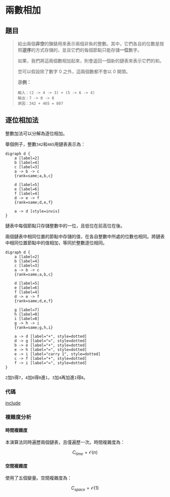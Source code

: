 # 兩數相加

## 題目

>給出兩個**非空**的鍊錶用來表示兩個非負的整數。其中，它們各自的位數是按照**逆序**的方式存儲的，並且它們的每個節點只能存儲**一位**數字。
>
>如果，我們將這兩個數相加起來，則會返回一個新的鏈表來表示它們的和。
>
>您可以假設除了數字 0 之外，這兩個數都不會以 0 開頭。
>
>**示例：**
>
>```
>輸入：(2 -> 4 -> 3) + (5 -> 6 -> 4)
>輸出：7 -> 0 -> 8
>原因：342 + 465 = 807
>```

## 逐位相加法

整數加法可以分解為逐位相加。

舉個例子，整數`342`和`465`用鏈表表示為：

```plantuml
digraph d {
    a [label=2]
    b [label=4]
    c [label=3]
    a -> b -> c
    {rank=same;a,b,c}

    d [label=5]
    e [label=6]
    f [label=4]
    d -> e -> f
    {rank=same;d,e,f}

    a -> d [style=invis]
}
```

鏈表中每個節點只存儲整數中的一位，且低位在前高位在後。

兩個鏈表中相同位置的節點中存儲的值，在各自整數中所處的位數也相同。將鏈表中相同位置節點中的值相加，等同於整數逐位相同。

```plantuml
digraph d {
    a [label=2]
    b [label=4]
    c [label=3]
    a -> b -> c
    {rank=same;a,b,c}

    d [label=5]
    e [label=6]
    f [label=4]
    d -> e -> f
    {rank=same;d,e,f}

    g [label=7]
    h [label=0]
    i [label=8]
    g -> h -> i
    {rank=same;g,h,i}

    a -> d [label="+", style=dotted]
    d -> g [label="=", style=dotted]
    b -> e [label="+", style=dotted]
    e -> h [label="=", style=dotted]
    e -> i [label="carry 1", style=dotted]
    c -> f [label="+", style=dotted]
    f -> i [label="=", style=dotted]
}
```

`2`加`5`得`7`，`4`加`6`得`0`進`1`，`3`加`4`再加進`1`得`8`。

### 代碼

[include](../../../src/main/java/io/github/rscai/leetcode/bytedance/linktree/Solution1022A.java)

### 複雜度分析

#### 時間複雜度

本演算法同時遍歷兩個鏈表，且僅遍歷一次。時間複雜度為：

$$
C_{time} = \mathcal{O}(n)
$$

#### 空間複雜度

使用了五個變量。空間複雜度為：

$$
C_{space} = \mathcal{O}(1)
$$
